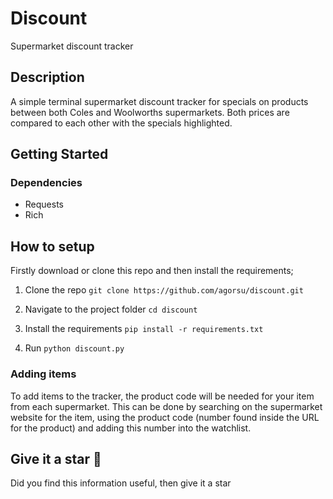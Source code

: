 # Discount
Supermarket discount tracker

## Description
A simple terminal supermarket discount tracker for specials on products between both Coles and Woolworths supermarkets. Both prices are compared to each other with the specials highlighted.

## Getting Started

### Dependencies
* Requests
* Rich

## How to setup
Firstly download or clone this repo and then install the requirements;

1. Clone the repo
`git clone https://github.com/agorsu/discount.git`

2. Navigate to the project folder
`cd discount`

3. Install the requirements
`pip install -r requirements.txt`

4. Run
`python discount.py`

### Adding items
To add items to the tracker, the product code will be needed for your item from each supermarket.
This can be done by searching on the supermarket website for the item, using the product code (number found inside the URL for the product) and adding this number into the watchlist.

Give it a star :tada:
---------------------
Did you find this information useful, then give it a star 